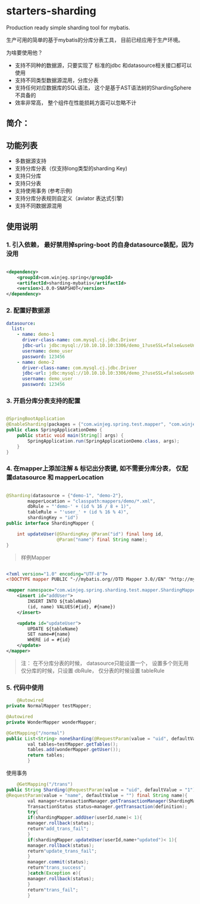 # starters-sharding

Production ready simple sharding tool for mybatis.

生产可用的简单的基于mybatis的分库分表工具， 目前已经应用于生产环境。

为啥要使用他？

- 支持不同种的数据源，只要实现了 标准的jdbc 和datasource相关接口都可以使用
- 支持不同类型数据源混用，分库分表
- 支持任何对应数据库的SQL语法， 这个是基于AST语法树的ShardingSphere不具备的
- 效率非常高， 整个组件在性能损耗方面可以忽略不计

## 简介：

## 功能列表

- 多数据源支持
- 支持分库分表（仅支持long类型的sharding Key)
- 支持只分库
- 支持只分表
- 支持使用事务 (参考示例)
- 支持分库分表规则自定义（aviator 表达式引擎)
- 支持不同数据源混用

## 使用说明

### 1. 引入依赖， 最好禁用掉spring-boot 的自身datasource装配，因为没用

```xml

<dependency>
    <groupId>com.winjeg.spring</groupId>
    <artifactId>sharding-mybatis</artifactId>
    <version>1.0.0-SNAPSHOT</version>
</dependency>
```

### 2. 配置好数据源

```yaml
datasource:
  list:
    - name: demo-1
      driver-class-name: com.mysql.cj.jdbc.Driver
      jdbc-url: jdbc:mysql://10.10.10.10:3306/demo_1?useSSL=false&useUnicode=true&characterEncoding=UTF-8
      username: demo_user
      password: 123456
    - name: demo-2
      driver-class-name: com.mysql.cj.jdbc.Driver
      jdbc-url: jdbc:mysql://10.10.10.10:3306/demo_2?useSSL=false&useUnicode=true&characterEncoding=UTF-8
      username: demo_user
      password: 123456

```

### 3. 开启分库分表支持的配置

```java

@SpringBootApplication
@EnableSharding(packages = {"com.winjeg.spring.test.mapper", "com.winjeg.spring.test.dao"})
public class SpringApplicationDemo {
    public static void main(String[] args) {
        SpringApplication.run(SpringApplicationDemo.class, args);
    }
}
```

### 4. 在mapper上添加注解 & 标记出分表键, 如不需要分库分表， 仅配置datasource 和 mapperLocation

```java

@Sharding(datasource = {"demo-1", "demo-2"},
        mapperLocation = "classpath:mappers/demo/*.xml",
        dbRule = "'demo-' + (id % 16 / 8 + 1)",
        tableRule = "'user_' + (id % 16 % 4)",
        shardingKey = "id")
public interface ShardingMapper {

    int updateUser(@ShardingKey @Param("id") final long id,
                   @Param("name") final String name);
}

```

> 样例Mapper

```xml

<?xml version="1.0" encoding="UTF-8"?>
<!DOCTYPE mapper PUBLIC "-//mybatis.org//DTD Mapper 3.0//EN" "http://mybatis.org/dtd/mybatis-3-mapper.dtd">

<mapper namespace="com.winjeg.spring.sharding.test.mapper.ShardingMapper">
    <insert id="addUser">
        INSERT INTO ${tableName}
        (id, name) VALUES(#{id}, #{name})
    </insert>

    <update id="updateUser">
        UPDATE ${tableName}
        SET name=#{name}
        WHERE id = #{id}
    </update>
</mapper>
```

> 注： 在不分库分表的时候， datasource只能设置一个， 设置多个则无用
> 仅分库的时候，只设置 dbRule， 仅分表的时候设置 tableRule

### 5. 代码中使用

```java
    @Autowired
private NormalMapper testMapper;

@Autowired
private WonderMapper wonderMapper;

@GetMapping("/normal")
public List<String> noneSharding(@RequestParam(value = "uid", defaultValue = "1") final long userId){
        val tables=testMapper.getTables();
        tables.add(wonderMapper.getUser());
        return tables;
        }


```

使用事务

```java
    @GetMapping("/trans")
public String Sharding(@RequestParam(value = "uid", defaultValue = "1") final long userId,
@RequestParam(value = "name", defaultValue = "") final String name){
        val manager=transactionManager.getTransactionManager(ShardingMapper.class,userId);
        TransactionStatus status=manager.getTransaction(definition);
        try{
        if(shardingMapper.addUser(userId,name)< 1){
        manager.rollback(status);
        return"add_trans_fail";
        }
        if(shardingMapper.updateUser(userId,name+"updated")< 1){
        manager.rollback(status);
        return"update_trans_fail";
        }
        manager.commit(status);
        return"trans_success";
        }catch(Exception e){
        manager.rollback(status);
        }
        return"trans_fail";
        }
```



